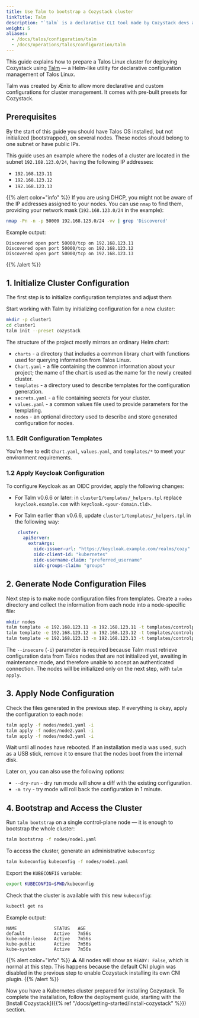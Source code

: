 ```yaml
---
title: Use Talm to bootstrap a Cozystack cluster
linkTitle: Talm
description: "`talm` is a declarative CLI tool made by Cozystack devs and optimized for deploying Cozystack.<br> Recommended for infrastructure-as-code and GitOps."
weight: 5
aliases:
  - /docs/talos/configuration/talm
  - /docs/operations/talos/configuration/talm
---
```


This guide explains how to prepare a Talos Linux cluster for deploying Cozystack using
[Talm](https://github.com/cozystack/talm) — a Helm-like utility for declarative configuration management of Talos Linux.

Talm was created by Ænix to allow more declarative and custom configurations for cluster management.
It comes with pre-built presets for Cozystack.

## Prerequisites

By the start of this guide you should have Talos OS installed, but not initialized (bootstrapped), on several nodes.
These nodes should belong to one subnet or have public IPs.

This guide uses an example where the nodes of a cluster are located in the subnet `192.168.123.0/24`, having the following IP addresses:

- `192.168.123.11`
- `192.168.123.12`
- `192.168.123.13`

{{% alert color="info" %}}
If you are using DHCP, you might not be aware of the IP addresses assigned to your nodes.
You can use `nmap` to find them, providing your network mask (`192.168.123.0/24` in the example):

```bash
nmap -Pn -n -p 50000 192.168.123.0/24 -vv | grep 'Discovered'
```

Example output:

```console
Discovered open port 50000/tcp on 192.168.123.11
Discovered open port 50000/tcp on 192.168.123.12
Discovered open port 50000/tcp on 192.168.123.13
```
{{% /alert %}}


## 1. Initialize Cluster Configuration

The first step is to initialize configuration templates and adjust them

Start working with Talm by initializing configuration for a new cluster:

```bash
mkdir -p cluster1
cd cluster1
talm init --preset cozystack
```

The structure of the project mostly mirrors an ordinary Helm chart:

- `charts` - a directory that includes a common library chart with functions used for querying information from Talos Linux.
- `Chart.yaml` - a file containing the common information about your project; the name of the chart is used as the name for the newly created cluster.
- `templates` - a directory used to describe templates for the configuration generation.
- `secrets.yaml` - a file containing secrets for your cluster.
- `values.yaml` - a common values file used to provide parameters for the templating.
- `nodes` - an optional directory used to describe and store generated configuration for nodes.

### 1.1. Edit Configuration Templates

You're free to edit `Chart.yaml`, `values.yaml`, and `templates/*` to meet your environment requirements.

### 1.2 Apply Keycloak Configuration

To configure Keycloak as an OIDC provider, apply the following changes:

-   For Talm v0.6.6 or later: in `cluster1/templates/_helpers.tpl` replace `keycloak.example.com` with `keycloak.<your-domain.tld>`.

-   For Talm earlier than v0.6.6, update `cluster1/templates/_helpers.tpl` in the following way:

    ```yaml
     cluster:
       apiServer:
         extraArgs:
           oidc-issuer-url: "https://keycloak.example.com/realms/cozy"
           oidc-client-id: "kubernetes"
           oidc-username-claim: "preferred_username"
           oidc-groups-claim: "groups"
    ```

## 2. Generate Node Configuration Files

Next step is to make node configuration files from templates.
Create a `nodes` directory and collect the information from each node into a node-specific file:

```bash
mkdir nodes
talm template -e 192.168.123.11 -n 192.168.123.11 -t templates/controlplane.yaml -i > nodes/node1.yaml
talm template -e 192.168.123.12 -n 192.168.123.12 -t templates/controlplane.yaml -i > nodes/node2.yaml
talm template -e 192.168.123.13 -n 192.168.123.13 -t templates/controlplane.yaml -i > nodes/node3.yaml
```

The `--insecure` (`-i`) parameter is required because Talm must retrieve configuration data
from Talos nodes that are not initialized yet, awaiting in maintenance mode, and therefore unable to accept an authenticated connection.
The nodes will be initialized only on the next step, with `talm apply`.

## 3. Apply Node Configuration

Check the files generated in the previous step.
If everything is okay, apply the configuration to each node:

```bash
talm apply -f nodes/node1.yaml -i
talm apply -f nodes/node2.yaml -i
talm apply -f nodes/node3.yaml -i
```

Wait until all nodes have rebooted.
If an installation media was used, such as a USB stick, remove it to ensure that the nodes boot from the internal disk.

Later on, you can also use the following options:

- `--dry-run` - dry run mode will show a diff with the existing configuration.
- `-m try` - try mode will roll back the configuration in 1 minute.

## 4. Bootstrap and Access the Cluster

Run `talm bootstrap` on a single control-plane node — it is enough to bootstrap the whole cluster:

```bash
talm bootstrap -f nodes/node1.yaml
```

To access the cluster, generate an administrative `kubeconfig`:

```bash
talm kubeconfig kubeconfig -f nodes/node1.yaml
```

Export the `KUBECONFIG` variable:
```bash
export KUBECONFIG=$PWD/kubeconfig
```

Check that the cluster is available with this new `kubeconfig`:

```bash
kubectl get ns
```

Example output:

```console
NAME              STATUS   AGE
default           Active   7m56s
kube-node-lease   Active   7m56s
kube-public       Active   7m56s
kube-system       Active   7m56s
```

{{% alert color="info" %}}
:warning: All nodes will show as `READY: False`, which is normal at this step.
This happens because the default CNI plugin was disabled in the previous step to enable Cozystack installing its own CNI plugin.
{{% /alert %}}

Now you have a Kubernetes cluster prepared for installing Cozystack.
To complete the installation, follow the deployment guide, starting with the
[Install Cozystack]({{% ref "/docs/getting-started/install-cozystack" %}}) section.